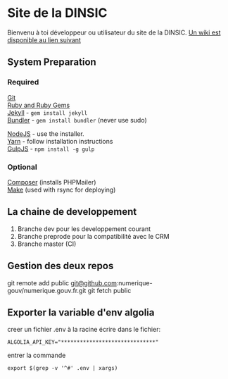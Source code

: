 # Site de la DINSIC


Bienvenu à toi développeur ou utilisateur du site de la DINSIC.
[Un wiki est disponible au lien suivant](https://github.com/numerique-gouv/numerique.gouv.fr/wiki)

## System Preparation

### Required
[Git](https://git-scm.com)  
[Ruby and Ruby Gems](https://rvm.io/rvm/install)  
[Jekyll](http://jekyllrb.com/) - `gem install jekyll`  
[Bundler](http://bundler.io/) - `gem install bundler` (never use sudo)  

[NodeJS](http://nodejs.org) - use the installer.  
[Yarn](https://yarnpkg.com/en/docs/install) - follow installation instructions  
[GulpJS](https://github.com/gulpjs/gulp) - `npm install -g gulp` 

### Optional
[Composer](https://getcomposer.org) (installs PHPMailer)  
[Make](https://www.gnu.org/software/make) (used with rsync for deploying)

## La chaine de developpement
1. Branche dev pour les developpement courant
2. Branche preprode pour la compatibilité avec le CRM
3. Branche master (CI)

## Gestion des deux repos
git remote add public git@github.com:numerique-gouv/numerique.gouv.fr.git
git fetch public

## Exporter la variable d'env algolia
creer un fichier .env à la racine
écrire dans le fichier: 

    ALGOLIA_API_KEY="******************************"
    
entrer la commande

    export $(grep -v '^#' .env | xargs)
